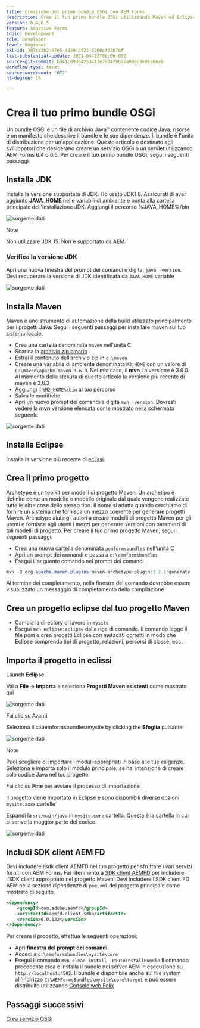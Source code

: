```yaml
---
title: Creazione del primo bundle OSGi con AEM Forms
description: Crea il tuo primo bundle OSGi utilizzando Maven ed Eclipse
version: 6.4,6.5
feature: Adaptive Forms
topic: Development
role: Developer
level: Beginner
exl-id: 307cc3b2-87e5-4429-8f21-5266cf03b78f
last-substantial-update: 2021-04-23T00:00:00Z
source-git-commit: bd41cd9d64253413e793479b5ba900c8e01c0eab
workflow-type: tm+mt
source-wordcount: '672'
ht-degree: 1%

---
```


# Crea il tuo primo bundle OSGi

Un bundle OSGi è un file di archivio Java™ contenente codice Java, risorse e un manifesto che descrive il bundle e le sue dipendenze. Il bundle è l&#39;unità di distribuzione per un&#39;applicazione. Questo articolo è destinato agli sviluppatori che desiderano creare un servizio OSGi o un servlet utilizzando AEM Forms 6.4 o 6.5. Per creare il tuo primo bundle OSGi, segui i seguenti passaggi:


## Installa JDK

Installa la versione supportata di JDK. Ho usato JDK1.8. Assicurati di aver aggiunto **JAVA_HOME** nelle variabili di ambiente e punta alla cartella principale dell&#39;installazione JDK.
Aggiungi il percorso %JAVA_HOME%/bin

![sorgente dati](assets/java-home.JPG)

>[!NOTE]
> Non utilizzare JDK 15. Non è supportato da AEM.

### Verifica la versione JDK

Apri una nuova finestra del prompt dei comandi e digita: `java -version`. Devi recuperare la versione di JDK identificata da `JAVA_HOME` variable

![sorgente dati](assets/java-version.JPG)

## Installa Maven

Maven è uno strumento di automazione della build utilizzato principalmente per i progetti Java. Segui i seguenti passaggi per installare maven sul tuo sistema locale.

* Crea una cartella denominata `maven` nell&#39;unità C
* Scarica la [archivio zip binario](https://maven.apache.org/download.cgi)
* Estrai il contenuto dell’archivio zip in `c:\maven`
* Creare una variabile di ambiente denominata `M2_HOME` con un valore di `C:\maven\apache-maven-3.6.0`. Nel mio caso, il **mvn** La versione è 3.6.0. Al momento della stesura di questo articolo la versione più recente di maven è 3.6.3
* Aggiungi il `%M2_HOME%\bin` al tuo percorso
* Salva le modifiche
* Apri un nuovo prompt dei comandi e digita `mvn -version`. Dovresti vedere la **mvn** versione elencata come mostrato nella schermata seguente

![sorgente dati](assets/mvn-version.JPG)


## Installa Eclipse

Installa la versione più recente di [eclissi](https://www.eclipse.org/downloads/)

## Crea il primo progetto

Archetype è un toolkit per modelli di progetto Maven. Un archetipo è definito come un modello o modello originale dal quale vengono realizzate tutte le altre cose dello stesso tipo. Il nome si adatta quando cerchiamo di fornire un sistema che fornisca un mezzo coerente per generare progetti Maven. Archetype aiuta gli autori a creare modelli di progetto Maven per gli utenti e fornisce agli utenti i mezzi per generare versioni con parametri di tali modelli di progetto.
Per creare il tuo primo progetto Maven, segui i seguenti passaggi:

* Crea una nuova cartella denominata `aemformsbundles` nell&#39;unità C
* Apri un prompt dei comandi e passa a `c:\aemformsbundles`
* Esegui il seguente comando nel prompt dei comandi

```java
mvn -B org.apache.maven.plugins:maven-archetype-plugin:3.2.1:generate -D archetypeGroupId=com.adobe.aem -D archetypeArtifactId=aem-project-archetype -D archetypeVersion=36 -D appTitle="My Site" -D appId="mysite" -D groupId="com.mysite" -D aemVersion=6.5.13
```

Al termine del completamento, nella finestra del comando dovrebbe essere visualizzato un messaggio di completamento della compilazione

## Crea un progetto eclipse dal tuo progetto Maven

* Cambia la directory di lavoro in `mysite`
* Esegui `mvn eclipse:eclipse` dalla riga di comando. Il comando legge il file pom e crea progetti Eclipse con metadati corretti in modo che Eclipse comprenda tipi di progetto, relazioni, percorsi di classe, ecc.

## Importa il progetto in eclissi

Launch **Eclipse**

Vai a **File -> Importa** e seleziona **Progetti Maven esistenti** come mostrato qui

![sorgente dati](assets/import-mvn-project.JPG)

Fai clic su Avanti

Seleziona il c:\aemformsbundles\mysite by clicking the **Sfoglia** pulsante

![sorgente dati](assets/mysite-eclipse-project.png)

>[!NOTE]
>Puoi scegliere di importare i moduli appropriati in base alle tue esigenze. Seleziona e importa solo il modulo principale, se hai intenzione di creare solo codice Java nel tuo progetto.

Fai clic su **Fine** per avviare il processo di importazione

Il progetto viene importato in Eclipse e sono disponibili diverse opzioni `mysite.xxxx` cartelle

Espandi la `src/main/java` in `mysite.core` cartella. Questa è la cartella in cui si scrive la maggior parte del codice.

![sorgente dati](assets/mysite-core-project.png)

## Includi SDK client AEM FD

Devi includere l’sdk client AEMFD nel tuo progetto per sfruttare i vari servizi forniti con AEM Forms. Fai riferimento a [SDK client AEMFD](https://mvnrepository.com/artifact/com.adobe.aemfd/aemfd-client-sdk) per includere l’SDK client appropriato nel progetto Maven. Devi includere l’SDK client FD AEM nella sezione dipendenze di `pom.xml` del progetto principale come mostrato di seguito.

```xml
<dependency>
    <groupId>com.adobe.aemfd</groupId>
    <artifactId>aemfd-client-sdk</artifactId>
    <version>6.0.122</version>
</dependency>
```

Per creare il progetto, effettua le seguenti operazioni:

* Apri **finestra del prompt dei comandi**
* Accedi a `c:\aemformsbundles\mysite\core`
* Esegui il comando `mvn clean install -PautoInstallBundle`
Il comando precedente crea e installa il bundle nel server AEM in esecuzione su `http://localhost:4502`. Il bundle è disponibile anche sul file system all&#39;indirizzo
   `C:\AEMFormsBundles\mysite\core\target` e può essere distribuito utilizzando [Console web Felix](http://localhost:4502/system/console/bundles)

## Passaggi successivi

[Crea servizio OSGi](./create-osgi-service.md)

